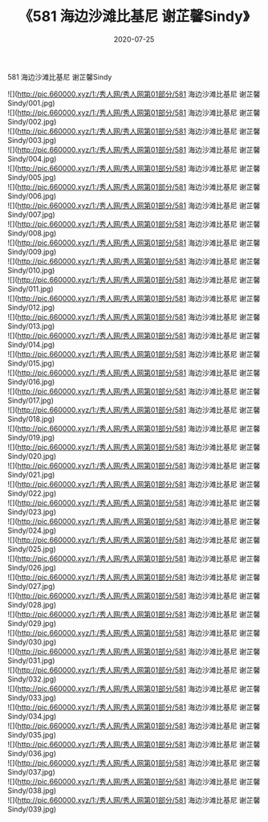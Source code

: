 ﻿---
layout: post
title:  《581 海边沙滩比基尼 谢芷馨Sindy》
date:   2020-07-25
img: http://pic.660000.xyz/1:/秀人网/秀人网第01部分/581 海边沙滩比基尼 谢芷馨Sindy/000.jpg
categories: [美女, 清纯, 唯美]
---

581 海边沙滩比基尼 谢芷馨Sindy

  ![](http://pic.660000.xyz/1:/秀人网/秀人网第01部分/581 海边沙滩比基尼 谢芷馨Sindy/001.jpg) <br> ![](http://pic.660000.xyz/1:/秀人网/秀人网第01部分/581 海边沙滩比基尼 谢芷馨Sindy/002.jpg) <br> ![](http://pic.660000.xyz/1:/秀人网/秀人网第01部分/581 海边沙滩比基尼 谢芷馨Sindy/003.jpg) <br> ![](http://pic.660000.xyz/1:/秀人网/秀人网第01部分/581 海边沙滩比基尼 谢芷馨Sindy/004.jpg) <br> ![](http://pic.660000.xyz/1:/秀人网/秀人网第01部分/581 海边沙滩比基尼 谢芷馨Sindy/005.jpg) <br> ![](http://pic.660000.xyz/1:/秀人网/秀人网第01部分/581 海边沙滩比基尼 谢芷馨Sindy/006.jpg) <br> ![](http://pic.660000.xyz/1:/秀人网/秀人网第01部分/581 海边沙滩比基尼 谢芷馨Sindy/007.jpg) <br> ![](http://pic.660000.xyz/1:/秀人网/秀人网第01部分/581 海边沙滩比基尼 谢芷馨Sindy/008.jpg) <br> ![](http://pic.660000.xyz/1:/秀人网/秀人网第01部分/581 海边沙滩比基尼 谢芷馨Sindy/009.jpg) <br> ![](http://pic.660000.xyz/1:/秀人网/秀人网第01部分/581 海边沙滩比基尼 谢芷馨Sindy/010.jpg) <br> ![](http://pic.660000.xyz/1:/秀人网/秀人网第01部分/581 海边沙滩比基尼 谢芷馨Sindy/011.jpg) <br> ![](http://pic.660000.xyz/1:/秀人网/秀人网第01部分/581 海边沙滩比基尼 谢芷馨Sindy/012.jpg) <br> ![](http://pic.660000.xyz/1:/秀人网/秀人网第01部分/581 海边沙滩比基尼 谢芷馨Sindy/013.jpg) <br> ![](http://pic.660000.xyz/1:/秀人网/秀人网第01部分/581 海边沙滩比基尼 谢芷馨Sindy/014.jpg) <br> ![](http://pic.660000.xyz/1:/秀人网/秀人网第01部分/581 海边沙滩比基尼 谢芷馨Sindy/015.jpg) <br> ![](http://pic.660000.xyz/1:/秀人网/秀人网第01部分/581 海边沙滩比基尼 谢芷馨Sindy/016.jpg) <br> ![](http://pic.660000.xyz/1:/秀人网/秀人网第01部分/581 海边沙滩比基尼 谢芷馨Sindy/017.jpg) <br> ![](http://pic.660000.xyz/1:/秀人网/秀人网第01部分/581 海边沙滩比基尼 谢芷馨Sindy/018.jpg) <br> ![](http://pic.660000.xyz/1:/秀人网/秀人网第01部分/581 海边沙滩比基尼 谢芷馨Sindy/019.jpg) <br> ![](http://pic.660000.xyz/1:/秀人网/秀人网第01部分/581 海边沙滩比基尼 谢芷馨Sindy/020.jpg) <br> ![](http://pic.660000.xyz/1:/秀人网/秀人网第01部分/581 海边沙滩比基尼 谢芷馨Sindy/021.jpg) <br> ![](http://pic.660000.xyz/1:/秀人网/秀人网第01部分/581 海边沙滩比基尼 谢芷馨Sindy/022.jpg) <br> ![](http://pic.660000.xyz/1:/秀人网/秀人网第01部分/581 海边沙滩比基尼 谢芷馨Sindy/023.jpg) <br> ![](http://pic.660000.xyz/1:/秀人网/秀人网第01部分/581 海边沙滩比基尼 谢芷馨Sindy/024.jpg) <br> ![](http://pic.660000.xyz/1:/秀人网/秀人网第01部分/581 海边沙滩比基尼 谢芷馨Sindy/025.jpg) <br> ![](http://pic.660000.xyz/1:/秀人网/秀人网第01部分/581 海边沙滩比基尼 谢芷馨Sindy/026.jpg) <br> ![](http://pic.660000.xyz/1:/秀人网/秀人网第01部分/581 海边沙滩比基尼 谢芷馨Sindy/027.jpg) <br> ![](http://pic.660000.xyz/1:/秀人网/秀人网第01部分/581 海边沙滩比基尼 谢芷馨Sindy/028.jpg) <br> ![](http://pic.660000.xyz/1:/秀人网/秀人网第01部分/581 海边沙滩比基尼 谢芷馨Sindy/029.jpg) <br> ![](http://pic.660000.xyz/1:/秀人网/秀人网第01部分/581 海边沙滩比基尼 谢芷馨Sindy/030.jpg) <br> ![](http://pic.660000.xyz/1:/秀人网/秀人网第01部分/581 海边沙滩比基尼 谢芷馨Sindy/031.jpg) <br> ![](http://pic.660000.xyz/1:/秀人网/秀人网第01部分/581 海边沙滩比基尼 谢芷馨Sindy/032.jpg) <br> ![](http://pic.660000.xyz/1:/秀人网/秀人网第01部分/581 海边沙滩比基尼 谢芷馨Sindy/033.jpg) <br> ![](http://pic.660000.xyz/1:/秀人网/秀人网第01部分/581 海边沙滩比基尼 谢芷馨Sindy/034.jpg) <br> ![](http://pic.660000.xyz/1:/秀人网/秀人网第01部分/581 海边沙滩比基尼 谢芷馨Sindy/035.jpg) <br> ![](http://pic.660000.xyz/1:/秀人网/秀人网第01部分/581 海边沙滩比基尼 谢芷馨Sindy/036.jpg) <br> ![](http://pic.660000.xyz/1:/秀人网/秀人网第01部分/581 海边沙滩比基尼 谢芷馨Sindy/037.jpg) <br> ![](http://pic.660000.xyz/1:/秀人网/秀人网第01部分/581 海边沙滩比基尼 谢芷馨Sindy/038.jpg) <br> ![](http://pic.660000.xyz/1:/秀人网/秀人网第01部分/581 海边沙滩比基尼 谢芷馨Sindy/039.jpg) <br>